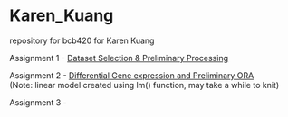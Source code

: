 # Karen_Kuang
repository for bcb420 for Karen Kuang

Assignment 1 - [Dataset Selection & Preliminary Processing](https://github.com/bcb420-2022/Karen_Kuang/blob/main/RNASeq-Data-Analysis-Notes.html)

Assignment 2 - [Differential Gene expression and Preliminary ORA]()\
(Note: linear model created using lm() function, may take a while to knit)

Assignment 3 -
